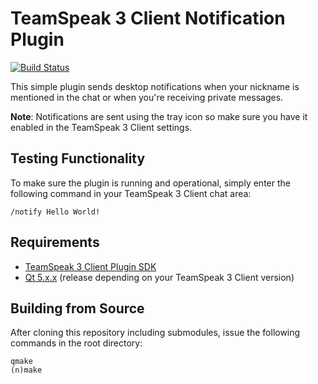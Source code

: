 # TeamSpeak 3 Client Notification Plugin

[![Build Status](https://travis-ci.org/svenpaulsen/ts3client-notification-plugin.svg?branch=master)](https://travis-ci.org/svenpaulsen/ts3client-notification-plugin)

This simple plugin sends desktop notifications when your nickname is mentioned in the chat or when
you're receiving private messages.

**Note**: Notifications are sent using the tray icon so make sure you have it enabled in the TeamSpeak 
3 Client settings.

## Testing Functionality

To make sure the plugin is running and operational, simply enter the following command in your TeamSpeak 3 Client chat area:

`/notify Hello World!`

## Requirements

- [TeamSpeak 3 Client Plugin SDK](https://github.com/svenpaulsen/ts3client-pluginsdk)
- [Qt 5.x.x](https://www.qt.io) (release depending on your TeamSpeak 3 Client version)

## Building from Source

After cloning this repository including submodules, issue the following commands in the root directory:

    qmake
    (n)make
